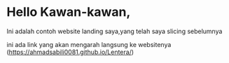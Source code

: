 # Hello Kawan-kawan,
Ini adalah contoh website landing saya,yang telah saya slicing sebelumnya

ini ada link yang akan mengarah langsung ke websitenya (https://ahmadsabili0081.github.io/Lentera/)
